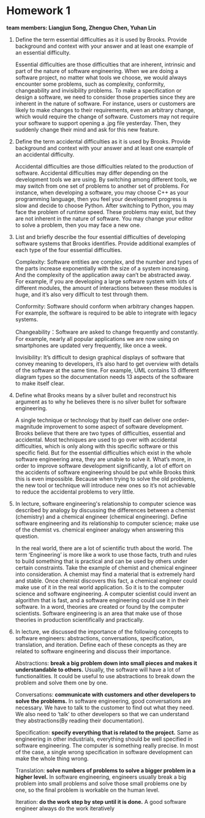 # Homework 1

**team members: Liangjun Song, Zhenguo Chen, Yuhan Lin**

1. Define the term essential difficulties as it is used by Brooks. 
Provide background and context with your answer and at least one 
example of an essential difficulty.

    Essential difficulties are those difficulties that are inherent,
    intrinsic and part of the nature of software engineering. When 
    we are doing a software project, no matter what tools we choose,
    we would always encounter some problems, such as complexity, 
    conformity, changeability and invisibility problems. To make 
    a specification or design a software, we need to consider those
    properties since they are inherent in the nature of software.
    For instance, users or customers are likely to make changes
    to their requirements, even an arbitrary change, which would
    require the change of software. Customers may not require your
    software to support opening a .jpg file yesterday. Then, they 
    suddenly change their mind and ask for this new feature.
    
2. Define the term accidental difficulties as it is used by Brooks.
 Provide background and context with your answer and at least one 
 example of an accidental difficulty.

    Accidental difficulties are those difficulties related to the 
    production of software. Accidental difficulties may differ 
    depending on the development tools we are using. By switching 
    among different tools, we may switch from one set of problems 
    to another set of problems. For instance, when developing a 
    software, you may choose C++ as your programming language, then 
    you feel your development progress is slow and decide to choose 
    Python. After switching to Python, you may face the problem of 
    runtime speed. These problems may exist, but they are not inherent 
    in the nature of software. You may change your editor to solve
     a problem, then you may face a new one.

3. List and briefly describe the four essential difficulties of developing
 software systems that Brooks identifies. Provide additional examples
 of each type of the four essential difficulties.

    Complexity: Software entities are complex, and the number and 
    types of the parts increase exponentially with the size of a 
    system increasing. And the complexity of the application away 
    can’t be abstracted away. For example, if you are developing a
    large software system with lots of different modules, the amount 
    of interactions between these modules is huge, and it’s also
    very difficult to test through them.

    Conformity: Software should conform when arbitrary changes happen.
    For example, the software is required to be able to integrate 
    with legacy systems.		

    Changeability：Software are asked to change frequently and constantly.
    For example, nearly all popular applications we are now using on
    smartphones are updated very frequently, like once a week.

    Invisibility: It’s difficult to design graphical displays of 
    software that convey meaning to developers, it’s also hard to
    get overview with details of the software at the same time. 
    For example, UML contains 13 different diagram types so the 
    documentation needs 13 aspects of the software to make itself
    clear.

4. Define what Brooks means by a silver bullet and reconstruct his 
argument as to why he believes there is no silver bullet for software
 engineering.
    
    A single technique or technology that by itself can deliver one 
    order-magnitude improvement to some aspect of software development.
    Brooks believe that there are two types of difficulties, essential
    and accidental. Most techniques are used to go over with accidental 
    difficulties, which is only along with this specific software 
    or this specific field. But for the essential difficulties which
    exist in the whole software engineering area, they are unable to
    solve it. What’s more, in order to improve software development 
    significantly, a lot of effort on the accidents of software engineering
    should be put while Brooks think this is even impossible. 
    Because when trying to solve the old problems, the new tool or 
    technique will introduce new ones so it’s not achievable to reduce
    the accidental problems to very little.  

5. In lecture, software engineering's relationship to computer science 
was described by analogy by discussing the differences between a chemist
 (chemistry) and a chemical engineer (chemical engineering). Define 
 software engineering and its relationship to computer science; make 
 use of the chemist vs. chemical engineer analogy when answering this question.

    In the real world, there are a lot of scientific truth about the
    world. The term ‘Engineering’ is more like a work to use those 
    facts, truth and rules to build something that is practical and 
    can be used by others under certain constraints. Take the example 
    of chemist and chemical engineer into consideration. A chemist 
    may find a material that is extremely hard and stable. Once chemist 
    discovers this fact, a chemical engineer could make use of it 
    in the real world application. So it is to the computer science 
    and software engineering. A computer scientist could invent an 
    algorithm that is fast, and a software engineering could use it
    in their software. In a word, theories are created or found by 
    the computer scientists. Software engineering is an area that 
    make use of those theories in production scientifically and practically.

6. In lecture, we discussed the importance of the following concepts
 to software engineers: abstractions, conversations, specification, 
 translation, and iteration. Define each of these concepts as they 
 are related to software engineering and discuss their importance.
    
    Abstractions: **break a big problem down into small pieces and 
    makes it understandable to others.**
    Usually, the software will have a lot of functionalities. It 
    could be useful to use abstractions to break down the problem 
    and solve them one by one.

    Conversations: **communicate with customers and other developers to solve the problems.**
    In software engineering, good conversations are necessary. We 
    have to talk to the customer to find out what they need. We also 
    need to ‘talk’ to other developers so that we can understand they
     abstractions(By reading their documentation).

    Specification: **specify everything that is related to the project.**
    Same as engineering in other industrials, everything should be well 
    specified in software engineering. The computer is something really 
    precise. In most of the case, a single wrong specification in software
    development can make the whole thing wrong.

    Translation: **solve numbers of problems to solve a bigger problem in a higher level.**
    In software engineering, engineers usually break a big problem into
     small problems and solve those small problems one by one, so the 
     final problem is workable on the human level.

    Iteration: **do the work step by step until it is done.**
    A good software engineer always do the work iteratively
